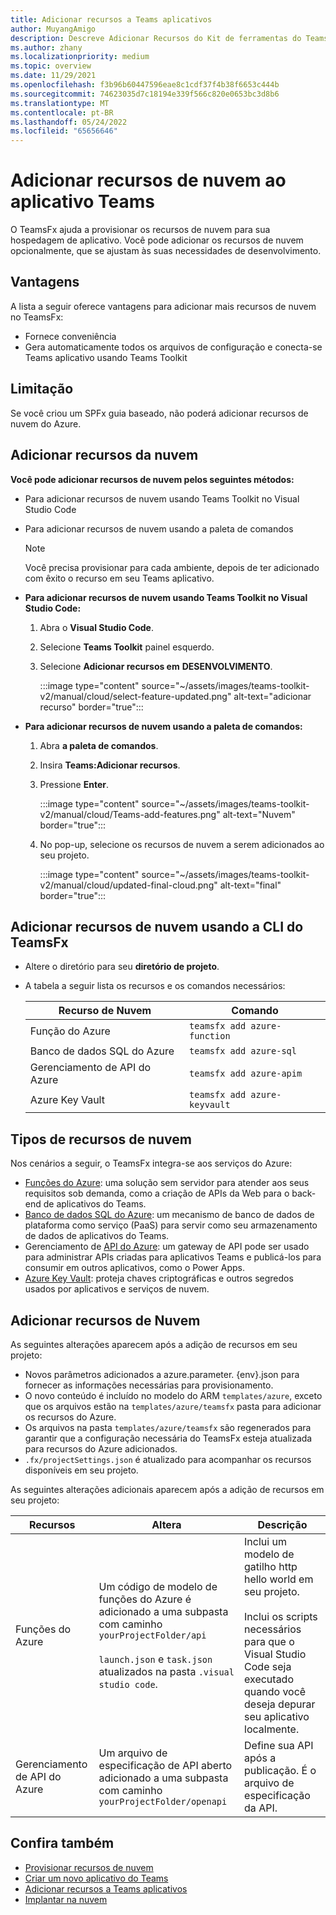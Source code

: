 ```yaml
---
title: Adicionar recursos a Teams aplicativos
author: MuyangAmigo
description: Descreve Adicionar Recursos do Kit de ferramentas do Teams
ms.author: zhany
ms.localizationpriority: medium
ms.topic: overview
ms.date: 11/29/2021
ms.openlocfilehash: f3b96b60447596eae8c1cdf37f4b38f6653c444b
ms.sourcegitcommit: 74623035d7c18194e339f566c820e0653bc3d8b6
ms.translationtype: MT
ms.contentlocale: pt-BR
ms.lasthandoff: 05/24/2022
ms.locfileid: "65656646"
---
```

# <a name="add-cloud-resources-to-teams-app"></a>Adicionar recursos de nuvem ao aplicativo Teams

O TeamsFx ajuda a provisionar os recursos de nuvem para sua hospedagem de aplicativo. Você pode adicionar os recursos de nuvem opcionalmente, que se ajustam às suas necessidades de desenvolvimento.

## <a name="advantages"></a>Vantagens

A lista a seguir oferece vantagens para adicionar mais recursos de nuvem no TeamsFx:

* Fornece conveniência
* Gera automaticamente todos os arquivos de configuração e conecta-se Teams aplicativo usando Teams Toolkit

## <a name="limitation"></a>Limitação

Se você criou um SPFx guia baseado, não poderá adicionar recursos de nuvem do Azure.

## <a name="add-cloud-resources"></a>Adicionar recursos da nuvem

**Você pode adicionar recursos de nuvem pelos seguintes métodos:**

* Para adicionar recursos de nuvem usando Teams Toolkit no Visual Studio Code
* Para adicionar recursos de nuvem usando a paleta de comandos

  > [!NOTE]
  > Você precisa provisionar para cada ambiente, depois de ter adicionado com êxito o recurso em seu Teams aplicativo.
  
* **Para adicionar recursos de nuvem usando Teams Toolkit no Visual Studio Code:**

   1. Abra o **Visual Studio Code**.
   1. Selecione **Teams Toolkit** painel esquerdo.
   1. Selecione **Adicionar recursos em** **DESENVOLVIMENTO**.

        :::image type="content" source="~/assets/images/teams-toolkit-v2/manual/cloud/select-feature-updated.png" alt-text="adicionar recurso" border="true":::

* **Para adicionar recursos de nuvem usando a paleta de comandos:**

   1. Abra **a paleta de comandos**.
   1. Insira **Teams:Adicionar recursos**.
   1. Pressione **Enter**.

        :::image type="content" source="~/assets/images/teams-toolkit-v2/manual/cloud/Teams-add-features.png" alt-text="Nuvem" border="true":::

   1. No pop-up, selecione os recursos de nuvem a serem adicionados ao seu projeto.

        :::image type="content" source="~/assets/images/teams-toolkit-v2/manual/cloud/updated-final-cloud.png" alt-text="final" border="true":::

## <a name="add-cloud-resources-using-teamsfx-cli"></a>Adicionar recursos de nuvem usando a CLI do TeamsFx

* Altere o diretório para seu **diretório de projeto**.
* A tabela a seguir lista os recursos e os comandos necessários:

  |Recurso de Nuvem|Comando|
  |---------------|----------|
  | Função do Azure|`teamsfx add azure-function`|
  | Banco de dados SQL do Azure|`teamsfx add azure-sql`|
  | Gerenciamento de API do Azure|`teamsfx add azure-apim`|
  | Azure Key Vault|`teamsfx add azure-keyvault`|

## <a name="types-of-cloud-resources"></a>Tipos de recursos de nuvem

Nos cenários a seguir, o TeamsFx integra-se aos serviços do Azure:

- [Funções do Azure](/azure/azure-functions/functions-overview): uma solução sem servidor para atender aos seus requisitos sob demanda, como a criação de APIs da Web para o back-end de aplicativos do Teams.
- [Banco de dados SQL do Azure](/azure/azure-sql/database/sql-database-paas-overview): um mecanismo de banco de dados de plataforma como serviço (PaaS) para servir como seu armazenamento de dados de aplicativos do Teams.
- Gerenciamento de [API do Azure](deploy.md): um gateway de API pode ser usado para administrar APIs criadas para aplicativos Teams e publicá-los para consumir em outros aplicativos, como o Power Apps.
- [Azure Key Vault](/azure/key-vault/general/overview): proteja chaves criptográficas e outros segredos usados ​​por aplicativos e serviços de nuvem.

## <a name="add-cloud-resources"></a>Adicionar recursos de Nuvem

As seguintes alterações aparecem após a adição de recursos em seu projeto:

- Novos parâmetros adicionados a azure.parameter. {env}.json para fornecer as informações necessárias para provisionamento.
- O novo conteúdo é incluído no modelo do ARM `templates/azure`, exceto que os arquivos estão na `templates/azure/teamsfx` pasta para adicionar os recursos do Azure.
- Os arquivos na pasta `templates/azure/teamsfx` são regenerados para garantir que a configuração necessária do TeamsFx esteja atualizada para recursos do Azure adicionados.
- `.fx/projectSettings.json` é atualizado para acompanhar os recursos disponíveis em seu projeto.

As seguintes alterações adicionais aparecem após a adição de recursos em seu projeto:

|Recursos|Altera|Descrição|
|---------------|---------------|-----------------------------|
|Funções do Azure|Um código de modelo de funções do Azure é adicionado a uma subpasta com caminho `yourProjectFolder/api`</br></br>`launch.json` e `task.json` atualizados na pasta `.visual studio code`.| Inclui um modelo de gatilho http hello world em seu projeto.</br></br> Inclui os scripts necessários para que o Visual Studio Code seja executado quando você deseja depurar seu aplicativo localmente.|
|Gerenciamento de API do Azure|Um arquivo de especificação de API aberto adicionado a uma subpasta com caminho `yourProjectFolder/openapi`|Define sua API após a publicação. É o arquivo de especificação da API.|

## <a name="see-also"></a>Confira também

* [Provisionar recursos de nuvem](provision.md)
* [Criar um novo aplicativo do Teams](create-new-project.md)
* [Adicionar recursos a Teams aplicativos](add-capability.md)
* [Implantar na nuvem](deploy.md)